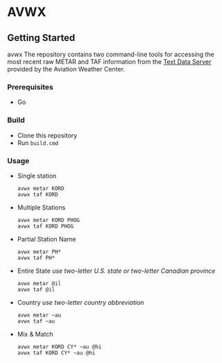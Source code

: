 # AVWX

## Getting Started

avwx Тhe repository contains two command-line tools for accessing the most recent raw METAR and TAF
information from the [Text Data Server](https://aviationweather.gov/dataserver) provided by the Aviation Weather Center.

### Prerequisites

* Go

### Build

* Clone this repository
* Run `build.cmd`

### Usage

* Single station

  ```text
  avwx metar KORD
  avwx taf KORD
  ```

* Multiple Stations

  ```text
  avwx metar KORD PHOG
  avwx taf KORD PHOG
  ```

* Partial Station Name

  ```text
  avwx metar PH*
  avwx taf PH*
  ```

* Entire State
  _use two-letter U.S. state or two-letter Canadian province_

  ```text
  avwx metar @il
  avwx taf @il
  ```

* Country
  _use two-letter country abbreviation_

  ```text
  avwx metar ~au
  avwx taf ~au
  ```

* Mix & Match

  ```text
  avwx metar KORD CY* ~au @hi
  avwx taf KORD CY* ~au @hi
  ```
